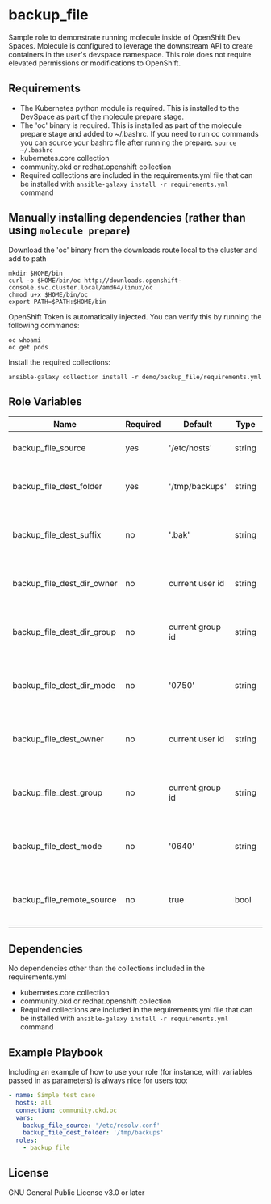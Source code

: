 backup_file
=========

Sample role to demonstrate running molecule inside of OpenShift Dev Spaces. Molecule is configured to leverage the downstream API to create containers in the user's devspace namespace. This role does not require elevated permissions or modifications to OpenShift.

Requirements
------------

- The Kubernetes python module is required. This is installed to the DevSpace as part of the molecule prepare stage.
- The 'oc' binary is required. This is installed as part of the molecule prepare stage and added to ~/.bashrc. If you need to run oc commands you can source your bashrc file after running the prepare. `source ~/.bashrc`
- kubernetes.core collection
- community.okd or redhat.openshift collection
- Required collections are included in the requirements.yml file that can be installed with `ansible-galaxy install -r requirements.yml` command

Manually installing dependencies (rather than using `molecule prepare`)
-------------

Download the 'oc' binary from the downloads route local to the cluster and add to path

``` shell
mkdir $HOME/bin
curl -o $HOME/bin/oc http://downloads.openshift-console.svc.cluster.local/amd64/linux/oc
chmod u+x $HOME/bin/oc
export PATH=$PATH:$HOME/bin
```

OpenShift Token is automatically injected. You can verify this by running the following commands:

``` shell
oc whoami
oc get pods
```

Install the required collections:

``` shell
ansible-galaxy collection install -r demo/backup_file/requirements.yml
```

Role Variables
--------------

| Name | Required | Default | Type | Description |
| ------- | -------- | -------- | ---------- | ------------------------|
| backup_file_source | yes | '/etc/hosts' | string | The file to be backed up |
| backup_file_dest_folder | yes | '/tmp/backups' | string | The folder where backups are stored |
| backup_file_dest_suffix | no | '.bak' | string | The suffix to be appended to backup files |
| backup_file_dest_dir_owner | no | current user id | string | The owner permission for back up folder |
| backup_file_dest_dir_group | no | current group id | string | The group permission for the back up folder |
| backup_file_dest_dir_mode | no | '0750' | string | The mode permission for the backup folder |
| backup_file_dest_owner | no | current user id | string | The owner permission for the backed up file |
| backup_file_dest_group | no | current group id | string | The group permission for the backed up file |
| backup_file_dest_mode | no | '0640' | string | The mode permission for the backed up file |
| backup_file_remote_source | no | true | bool | If the source file exists on the remote system |

Dependencies
------------

No dependencies other than the collections included in the requirements.yml

- kubernetes.core collection
- community.okd or redhat.openshift collection
- Required collections are included in the requirements.yml file that can be installed with `ansible-galaxy install -r requirements.yml` command

Example Playbook
----------------

Including an example of how to use your role (for instance, with variables passed in as parameters) is always nice for users too:

``` yaml
- name: Simple test case
  hosts: all
  connection: community.okd.oc
  vars:
    backup_file_source: '/etc/resolv.conf'
    backup_file_dest_folder: '/tmp/backups'
  roles:
    - backup_file
```

License
-------

GNU General Public License v3.0 or later
